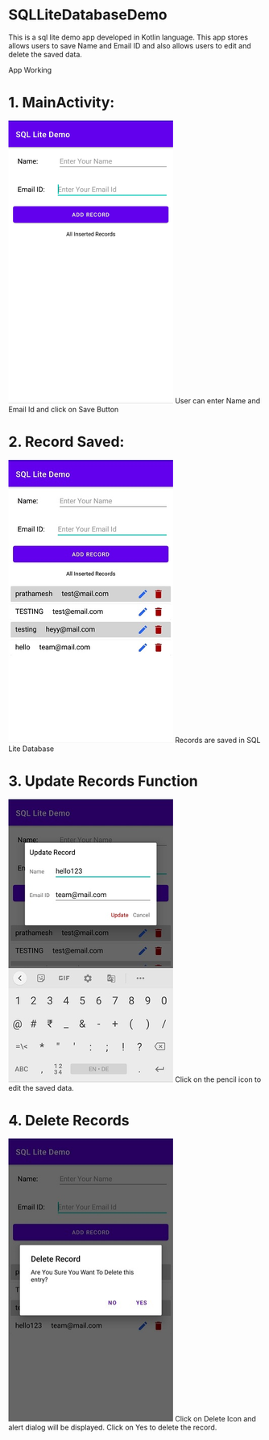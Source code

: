 # SQLLiteDatabaseDemo
This is a sql lite demo app developed in Kotlin language. This app stores allows users to save Name and Email ID and also allows users to edit and delete the saved data.

App Working

# 1. MainActivity:
<img src ="Pictures/MainActivity.jpg" width ="327" height="561">
User can enter Name and Email Id and click on Save Button

# 2. Record Saved:
<img src ="Pictures/RecordsAdded.jpg" width ="327" height="561">
Records are saved in SQL Lite Database

# 3. Update Records Function
<img src ="Pictures/UpdateRecord.jpg" width ="327" height="561">
Click on the pencil icon to edit the saved data.

# 4. Delete Records
<img src ="Pictures/DeleteRecord.jpg" width ="327" height="561">
Click on Delete Icon and alert dialog will be displayed. Click on Yes to delete the record.

